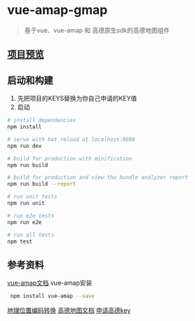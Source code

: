# vue-amap-gmap

> 基于vue、vue-amap 和 高德原生sdk的高德地图组件
## [项目预览](https://calamus0427.github.io/vue-gmap/index.html)


## 启动和构建
1. 先把项目的KEYS替换为你自己申请的KEY值
2. 启动

``` bash
# install dependencies
npm install

# serve with hot reload at localhost:8080
npm run dev

# build for production with minification
npm run build

# build for production and view the bundle analyzer report
npm run build --report

# run unit tests
npm run unit

# run e2e tests
npm run e2e

# run all tests
npm test
```

## 参考资料
[vue-amap文档](https://elemefe.github.io/vue-amap/#/zh-cn/custom/custom)
vue-amap安装
```bash
 npm install vue-amap --save
```
[地理位置编码转换](https://lbs.amap.com/api/javascript-api/guide/services/geocoder/?sug_index=0)
[高德地图文档](https://lbs.amap.com/api/)
[申请高德key](https://lbs.amap.com/dev/key/app)
